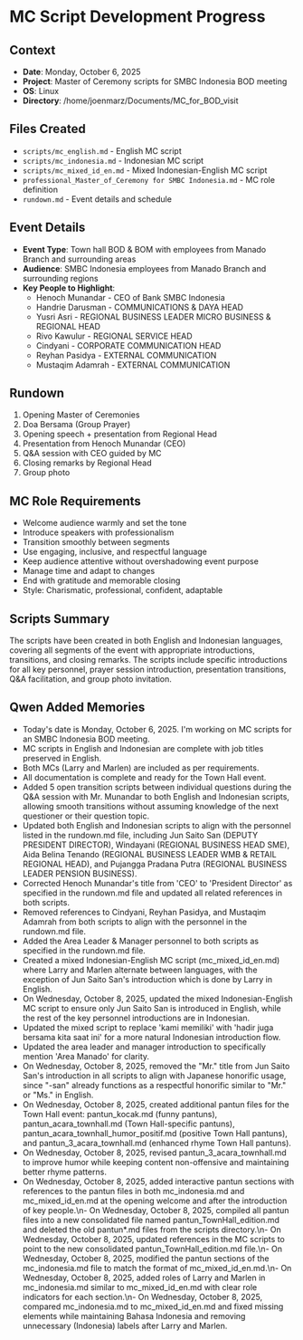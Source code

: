 # MC Script Development Progress

## Context
- **Date**: Monday, October 6, 2025
- **Project**: Master of Ceremony scripts for SMBC Indonesia BOD meeting
- **OS**: Linux
- **Directory**: /home/joenmarz/Documents/MC_for_BOD_visit

## Files Created
- `scripts/mc_english.md` - English MC script
- `scripts/mc_indonesia.md` - Indonesian MC script
- `scripts/mc_mixed_id_en.md` - Mixed Indonesian-English MC script
- `professional_Master_of_Ceremony for SMBC Indonesia.md` - MC role definition
- `rundown.md` - Event details and schedule

## Event Details
- **Event Type**: Town hall BOD & BOM with employees from Manado Branch and surrounding areas
- **Audience**: SMBC Indonesia employees from Manado Branch and surrounding regions
- **Key People to Highlight**:
  - Henoch Munandar - CEO of Bank SMBC Indonesia
  - Handrie Darusman - COMMUNICATIONS & DAYA HEAD
  - Yusri Asri - REGIONAL BUSINESS LEADER MICRO BUSINESS & REGIONAL HEAD
  - Rivo Kawulur - REGIONAL SERVICE HEAD
  - Cindyani - CORPORATE COMMUNICATION HEAD
  - Reyhan Pasidya - EXTERNAL COMMUNICATION
  - Mustaqim Adamrah - EXTERNAL COMMUNICATION

## Rundown
1. Opening Master of Ceremonies
2. Doa Bersama (Group Prayer)
3. Opening speech + presentation from Regional Head
4. Presentation from Henoch Munandar (CEO)
5. Q&A session with CEO guided by MC
6. Closing remarks by Regional Head
7. Group photo

## MC Role Requirements
- Welcome audience warmly and set the tone
- Introduce speakers with professionalism
- Transition smoothly between segments
- Use engaging, inclusive, and respectful language
- Keep audience attentive without overshadowing event purpose
- Manage time and adapt to changes
- End with gratitude and memorable closing
- Style: Charismatic, professional, confident, adaptable

## Scripts Summary
The scripts have been created in both English and Indonesian languages, covering all segments of the event with appropriate introductions, transitions, and closing remarks. The scripts include specific introductions for all key personnel, prayer session introduction, presentation transitions, Q&A facilitation, and group photo invitation.

## Qwen Added Memories
- Today's date is Monday, October 6, 2025. I'm working on MC scripts for an SMBC Indonesia BOD meeting.
- MC scripts in English and Indonesian are complete with job titles preserved in English.
- Both MCs (Larry and Marlen) are included as per requirements.
- All documentation is complete and ready for the Town Hall event.
- Added 5 open transition scripts between individual questions during the Q&A session with Mr. Munandar to both English and Indonesian scripts, allowing smooth transitions without assuming knowledge of the next questioner or their question topic.
- Updated both English and Indonesian scripts to align with the personnel listed in the rundown.md file, including Jun Saito San (DEPUTY PRESIDENT DIRECTOR), Windayani (REGIONAL BUSINESS HEAD SME), Aida Belina Tenando (REGIONAL BUSINESS LEADER WMB & RETAIL REGIONAL HEAD), and Pujangga Pradana Putra (REGIONAL BUSINESS LEADER PENSION BUSINESS).
- Corrected Henoch Munandar's title from 'CEO' to 'President Director' as specified in the rundown.md file and updated all related references in both scripts.
- Removed references to Cindyani, Reyhan Pasidya, and Mustaqim Adamrah from both scripts to align with the personnel in the rundown.md file.
- Added the Area Leader & Manager personnel to both scripts as specified in the rundown.md file.
- Created a mixed Indonesian-English MC script (mc_mixed_id_en.md) where Larry and Marlen alternate between languages, with the exception of Jun Saito San's introduction which is done by Larry in English.
- On Wednesday, October 8, 2025, updated the mixed Indonesian-English MC script to ensure only Jun Saito San is introduced in English, while the rest of the key personnel introductions are in Indonesian.
- Updated the mixed script to replace 'kami memiliki' with 'hadir juga bersama kita saat ini' for a more natural Indonesian introduction flow.
- Updated the area leader and manager introduction to specifically mention 'Area Manado' for clarity.
- On Wednesday, October 8, 2025, removed the "Mr." title from Jun Saito San's introduction in all scripts to align with Japanese honorific usage, since "-san" already functions as a respectful honorific similar to "Mr." or "Ms." in English.
- On Wednesday, October 8, 2025, created additional pantun files for the Town Hall event: pantun_kocak.md (funny pantuns), pantun_acara_townhall.md (Town Hall-specific pantuns), pantun_acara_townhall_humor_positif.md (positive Town Hall pantuns), and pantun_3_acara_townhall.md (enhanced rhyme Town Hall pantuns).
- On Wednesday, October 8, 2025, revised pantun_3_acara_townhall.md to improve humor while keeping content non-offensive and maintaining better rhyme patterns.
- On Wednesday, October 8, 2025, added interactive pantun sections with references to the pantun files in both mc_indonesia.md and mc_mixed_id_en.md at the opening welcome and after the introduction of key people.\n- On Wednesday, October 8, 2025, compiled all pantun files into a new consolidated file named pantun_TownHall_edition.md and deleted the old pantun*.md files from the scripts directory.\n- On Wednesday, October 8, 2025, updated references in the MC scripts to point to the new consolidated pantun_TownHall_edition.md file.\n- On Wednesday, October 8, 2025, modified the pantun sections of the mc_indonesia.md file to match the format of mc_mixed_id_en.md.\n- On Wednesday, October 8, 2025, added roles of Larry and Marlen in mc_indonesia.md similar to mc_mixed_id_en.md with clear role indicators for each section.\n- On Wednesday, October 8, 2025, compared mc_indonesia.md to mc_mixed_id_en.md and fixed missing elements while maintaining Bahasa Indonesia and removing unnecessary (Indonesia) labels after Larry and Marlen.
